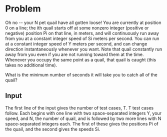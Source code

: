 # Problem

Oh no -- your N pet quail have all gotten loose! You are currently at position 0 on a line; the ith quail starts off at some nonzero integer (positive or negative) position Pi on that line, in meters, and will continuously run away from you at a constant integer speed of Si meters per second. You can run at a constant integer speed of Y meters per second, and can change direction instantaneously whenever you want. Note that quail constantly run away from you even if you are not running toward them at the time. Whenever you occupy the same point as a quail, that quail is caught (this takes no additional time).

What is the minimum number of seconds it will take you to catch all of the quail?

## Input

The first line of the input gives the number of test cases, T. T test cases follow. Each begins with one line with two space-separated integers Y, your speed, and N, the number of quail, and is followed by two more lines with N space-separated integers each. The first of these gives the positions Pi of the quail, and the second gives the speeds Si.

